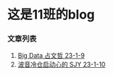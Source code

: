# 这是11班的blog
### 文章列表
1. [Big Data 占文哲 23-1-9](Big_data.md)     
2. [波音冷仓启动心的 SJY 23-1-10](Tips_on_X-plane10_methods_of_starting_Boeings_cold_cabin.md)       
